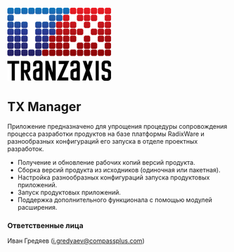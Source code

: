 ![](docs/images/logo.png)

TX Manager
=================
Приложение предназначено для упрощения процедуры сопровождения процесса разработки продуктов на базе платформы RadixWare и разнообразных конфигураций его запуска в отделе проектных разработок. 

* Получение и обновление рабочих копий версий продукта.
* Сборка версий продукта из исходников (одиночная или пакетная).
* Настройка разнообразных конфигураций запуска продуктовых приложений. 
* Запуск продуктовых приложений.
* Поддержка дополнительного функционала с помощью модулей расширения.

### Ответственные лица ###
Иван Гредяев (i.gredyaev@compassplus.com)